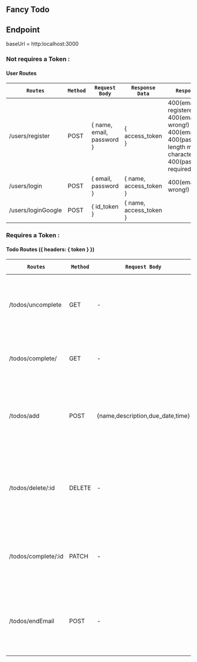 **Fancy Todo**
----------------------------------------
## Endpoint
baseUrl = http:localhost:3000
### Not requires a Token : 
#### User Routes
| `Routes`| `Method` | `Request Body` | `Response Data`| `Response Error` | `Description` |
|----------------------|--------|-----------------------------|-----------------------------------|--|---------------------------------------------------------------|
| /users/register| POST | { name, email, password } | { access_token } | 400(email has been registered!) <br>400(email format is wrong!)<br> 400(email required!)<br> 400(password length more than 6 characters!)<br> 400(password required!)|Register a new user|
| /users/login | POST | { email, password }| { name, access_token }| 400(email/password wrong!) |Log in|
| /users/loginGoogle | POST | { id_token } | { name, access_token } | |Sign in with Google|
### Requires a Token :
#### Todo Routes ({ headers: { token } })
| `Routes` | `Method` | `Request Body` | `Response Success` | `Response Error` | `Description`|
|-----------------------------------|--------|----------------------------------|------------------|---------------------|------------------------------------------------------------------------------|
| /todos/uncomplete| GET | - | { data }| 401(Invalid Token) <br> 401(you have to login first!) <br> 404 (Unauthorized) <br> 500 (Internal Server Error) |  get your Uncomplete ToDo list
| /todos/complete/ | GET | - | { data }| 401 (Invalid Token) <br> 401 (you have to login first!) <br> 500 (Internal Server Error) | Get your completed ToDolist|
| /todos/add | POST | {name,description,due_date,time}| ${success message} | 401(Invalid Token) <br> 401(you have to login first!) <br> 404 (Unauthorized) <br> 400 (Due Date can't be before today)| Create a new Task! |
| /todos/delete/:id | DELETE | -| { deleted }| 401 (Invalid Token)<br> 401 (you have to login first!) <br> 401 (Unauthorized) <br> 404 (Unauthorized) <br> 500 (Internal Server Error) | Delete a a ToDo List |
| /todos/complete/:id| PATCH | - | { completed }| 401 (Invalid Token)<br> 401 (you have to login first!) <br> 404 (Unauthorized) <br> 500 (Internal Server Error) | Complete a ToDo |
| /todos/endEmail| POST | - | ${ success message }| 401 (Invalid Token)<br> 401 (you have to login first!) <br> 500 (Internal Server Error) | Get an email of all Uncompleted tasks, in case you can't access the web, so you have the backup. |
